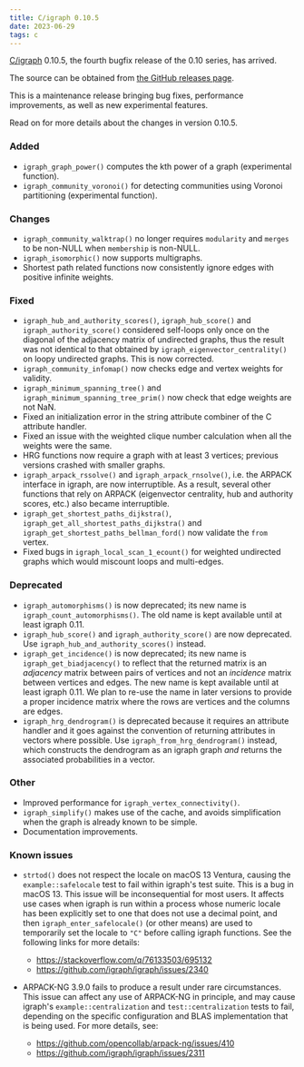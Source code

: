 ```yaml
---
title: C/igraph 0.10.5
date: 2023-06-29
tags: c
---
```


[C/igraph](https://igraph.org/c/) 0.10.5, the fourth bugfix release of the 0.10 series, has arrived.

The source can be obtained from [the GitHub releases page](https://github.com/igraph/igraph/releases/tag/0.10.5).

This is a maintenance release bringing bug fixes, performance improvements, as
well as new experimental features.

Read on for more details about the changes in version 0.10.5.

<!--more-->

### Added

 - `igraph_graph_power()` computes the kth power of a graph (experimental function).
 - `igraph_community_voronoi()` for detecting communities using Voronoi partitioning (experimental function).

### Changes

 - `igraph_community_walktrap()` no longer requires `modularity` and `merges` to be non-NULL when `membership` is non-NULL.
 - `igraph_isomorphic()` now supports multigraphs.
 - Shortest path related functions now consistently ignore edges with positive infinite weights.

### Fixed

 - `igraph_hub_and_authority_scores()`, `igraph_hub_score()` and `igraph_authority_score()` considered self-loops only once on the diagonal of the adjacency matrix of undirected graphs, thus the result was not identical to that obtained by `igraph_eigenvector_centrality()` on loopy undirected graphs. This is now corrected.
 - `igraph_community_infomap()` now checks edge and vertex weights for validity.
 - `igraph_minimum_spanning_tree()` and `igraph_minimum_spanning_tree_prim()` now check that edge weights are not NaN.
 - Fixed an initialization error in the string attribute combiner of the C attribute handler.
 - Fixed an issue with the weighted clique number calculation when all the weights were the same.
 - HRG functions now require a graph with at least 3 vertices; previous versions crashed with smaller graphs.
 - `igraph_arpack_rssolve()` and `igraph_arpack_rnsolve()`, i.e. the ARPACK interface in igraph, are now interruptible. As a result, several other functions that rely on ARPACK (eigenvector centrality, hub and authority scores, etc.) also became interruptible.
 - `igraph_get_shortest_paths_dijkstra()`, `igraph_get_all_shortest_paths_dijkstra()` and `igraph_get_shortest_paths_bellman_ford()` now validate the `from` vertex.
 - Fixed bugs in `igraph_local_scan_1_ecount()` for weighted undirected graphs which would miscount loops and multi-edges.

### Deprecated

- `igraph_automorphisms()` is now deprecated; its new name is `igraph_count_automorphisms()`. The old name is kept available until at least igraph 0.11.
- `igraph_hub_score()` and `igraph_authority_score()` are now deprecated. Use `igraph_hub_and_authority_scores()` instead.
- `igraph_get_incidence()` is now deprecated; its new name is `igraph_get_biadjacency()` to reflect that the returned matrix is an _adjacency_ matrix between pairs of vertices and not an _incidence_ matrix between vertices and edges. The new name is kept available until at least igraph 0.11. We plan to re-use the name in later versions to provide a proper incidence matrix where the rows are vertices and the columns are edges.
- `igraph_hrg_dendrogram()` is deprecated because it requires an attribute handler and it goes against the convention of returning attributes in vectors where possible. Use `igraph_from_hrg_dendrogram()` instead, which constructs the dendrogram as an igraph graph _and_ returns the associated probabilities in a vector.

### Other

 - Improved performance for `igraph_vertex_connectivity()`.
 - `igraph_simplify()` makes use of the cache, and avoids simplification when the graph is already known to be simple.
 - Documentation improvements.

### Known issues

 - `strtod()` does not respect the locale on macOS 13 Ventura, causing the `example::safelocale` test to fail within igraph's test suite. This is a bug in macOS 13. This issue will be inconsequential for most users. It affects use cases when igraph is run within a process whose numeric locale has been explicitly set to one that does not use a decimal point, and then `igraph_enter_safelocale()` (or other means) are used to temporarily set the locale to `"C"` before calling igraph functions. See the following links for more details:

    * https://stackoverflow.com/q/76133503/695132
    * https://github.com/igraph/igraph/issues/2340

 - ARPACK-NG 3.9.0 fails to produce a result under rare circumstances. This issue can affect any use of ARPACK-NG in principle, and may cause igraph's `example::centralization` and `test::centralization` tests to fail, depending on the specific configuration and BLAS implementation that is being used. For more details, see:

    * https://github.com/opencollab/arpack-ng/issues/410
    * https://github.com/igraph/igraph/issues/2311

